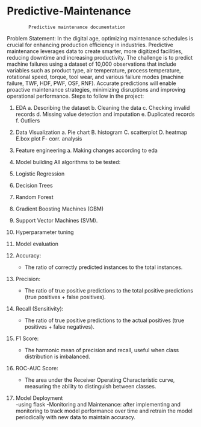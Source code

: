 # Predictive-Maintenance

            Predictive maintenance documentation

Problem Statement:
           	In the digital age, optimizing maintenance schedules is crucial for enhancing production efficiency in industries. Predictive maintenance leverages data to create smarter, more digitized facilities, reducing downtime and increasing productivity. The challenge is to predict machine failures using a dataset of 10,000 observations that include variables such as product type, air temperature, process temperature, rotational speed, torque, tool wear, and various failure modes (machine failure, TWF, HDF, PWF, OSF, RNF). Accurate predictions will enable proactive maintenance strategies, minimizing disruptions and improving operational performance.
Steps to follow in the project:
1.   EDA
a. 	Describing the dataset
b.	Cleaning the data
c. 	Checking invalid records
d.	Missing value detection and imputation
e.	Duplicated records
f.  	Outliers
2.   Data Visualization
a. 	Pie chart
B. histogram
C. scatterplot 
D. heatmap
E.box plot
F- corr. analysis
3.   Feature engineering
a. 	Making changes according to eda
 
4.   Model building
 All algorithms to be tested:
1. Logistic Regression
2. Decision Trees
3. Random Forest
4. Gradient Boosting Machines (GBM)
5. Support Vector Machines (SVM).
 
5.   Hyperparameter tuning
6.   Model evaluation
1. Accuracy:
   - The ratio of correctly predicted instances to the total instances.
2. Precision:
   - The ratio of true positive predictions to the total positive predictions (true positives + false positives).
3. Recall (Sensitivity):
   - The ratio of true positive predictions to the actual positives (true positives + false negatives).
4. F1 Score:
   - The harmonic mean of precision and recall, useful when class distribution is imbalanced.
5. ROC-AUC Score:
   - The area under the Receiver Operating Characteristic curve, measuring the ability to distinguish between classes. 
7.   Model Deployment  
-using flask
-Monitoring and Maintenance: after implementing and monitoring to track model performance over time and retrain the model periodically with new data to maintain accuracy.


